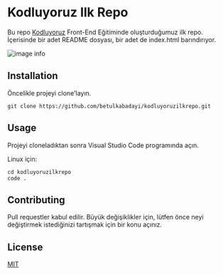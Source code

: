#  Kodluyoruz Ilk Repo

Bu repo [Kodluyoruz](https://www.kodluyoruz.org) Front-End Eğitiminde oluşturduğumuz ilk repo. İçerisinde bir adet README dosyası, bir adet de index.html barındırıyor.

![image info](./Projectsc1)


## Installation

Öncelikle projeyi clone'layın. 
```
git clone https://github.com/betulkabadayi/kodluyoruzilkrepo.git
```

## Usage

Projeyi cloneladıktan sonra Visual Studio Code programında açın.

Linux için:

```
cd kodluyoruzilkrepo
code .

```

## Contributing

Pull requestler kabul edilir. Büyük değişiklikler için, lütfen önce neyi değiştirmek istediğinizi tartışmak için bir konu açınız.

## License

[MIT](https://choosealicense.com/licenses/mit/)